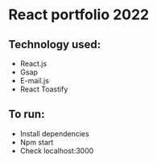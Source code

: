# React portfolio 2022
## Technology used:
* React.js
* Gsap
* E-mail.js
* React Toastify
## To run:
* Install dependencies
* Npm start
* Check localhost:3000
